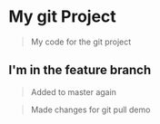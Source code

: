 # My git Project 

> My code for the git project

## I'm in the feature branch

> Added to master again

> Made changes for git pull demo
